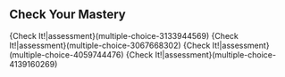 
## Check Your Mastery
{Check It!|assessment}(multiple-choice-3133944569)
{Check It!|assessment}(multiple-choice-3067668302)
{Check It!|assessment}(multiple-choice-4059744476)
{Check It!|assessment}(multiple-choice-4139160269)
